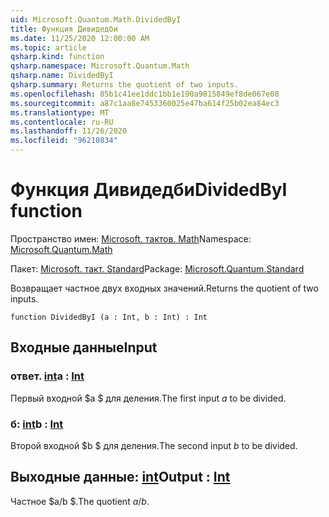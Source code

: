 ```yaml
---
uid: Microsoft.Quantum.Math.DividedByI
title: Функция Дивидедби
ms.date: 11/25/2020 12:00:00 AM
ms.topic: article
qsharp.kind: function
qsharp.namespace: Microsoft.Quantum.Math
qsharp.name: DividedByI
qsharp.summary: Returns the quotient of two inputs.
ms.openlocfilehash: 85b1c41ee1ddc1bb1e190a9815849ef8de067e08
ms.sourcegitcommit: a87c1aa8e7453360025e47ba614f25b02ea84ec3
ms.translationtype: MT
ms.contentlocale: ru-RU
ms.lasthandoff: 11/26/2020
ms.locfileid: "96210834"
---
```

# <a name="dividedbyi-function"></a><span data-ttu-id="7e665-102">Функция Дивидедби</span><span class="sxs-lookup"><span data-stu-id="7e665-102">DividedByI function</span></span>

<span data-ttu-id="7e665-103">Пространство имен: [Microsoft. тактов. Math](xref:Microsoft.Quantum.Math)</span><span class="sxs-lookup"><span data-stu-id="7e665-103">Namespace: [Microsoft.Quantum.Math](xref:Microsoft.Quantum.Math)</span></span>

<span data-ttu-id="7e665-104">Пакет: [Microsoft. такт. Standard](https://nuget.org/packages/Microsoft.Quantum.Standard)</span><span class="sxs-lookup"><span data-stu-id="7e665-104">Package: [Microsoft.Quantum.Standard](https://nuget.org/packages/Microsoft.Quantum.Standard)</span></span>


<span data-ttu-id="7e665-105">Возвращает частное двух входных значений.</span><span class="sxs-lookup"><span data-stu-id="7e665-105">Returns the quotient of two inputs.</span></span>

```qsharp
function DividedByI (a : Int, b : Int) : Int
```


## <a name="input"></a><span data-ttu-id="7e665-106">Входные данные</span><span class="sxs-lookup"><span data-stu-id="7e665-106">Input</span></span>

### <a name="a--int"></a><span data-ttu-id="7e665-107">ответ. [int](xref:microsoft.quantum.lang-ref.int)</span><span class="sxs-lookup"><span data-stu-id="7e665-107">a : [Int](xref:microsoft.quantum.lang-ref.int)</span></span>

<span data-ttu-id="7e665-108">Первый входной $a $ для деления.</span><span class="sxs-lookup"><span data-stu-id="7e665-108">The first input $a$ to be divided.</span></span>


### <a name="b--int"></a><span data-ttu-id="7e665-109">б: [int](xref:microsoft.quantum.lang-ref.int)</span><span class="sxs-lookup"><span data-stu-id="7e665-109">b : [Int](xref:microsoft.quantum.lang-ref.int)</span></span>

<span data-ttu-id="7e665-110">Второй входной $b $ для деления.</span><span class="sxs-lookup"><span data-stu-id="7e665-110">The second input $b$ to be divided.</span></span>



## <a name="output--int"></a><span data-ttu-id="7e665-111">Выходные данные: [int](xref:microsoft.quantum.lang-ref.int)</span><span class="sxs-lookup"><span data-stu-id="7e665-111">Output : [Int](xref:microsoft.quantum.lang-ref.int)</span></span>

<span data-ttu-id="7e665-112">Частное $a/b $.</span><span class="sxs-lookup"><span data-stu-id="7e665-112">The quotient $a / b$.</span></span>